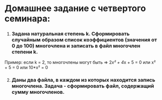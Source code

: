 # Домашнее задание с четвертого семинара:

1.  ### Задана натуральная степень k. Сформировать случайным образом список коэффициентов (значения от 0 до 100) многочлена и записать в файл многочлен степени k.

Пример:
если k = 2, то многочлены могут быть => 2*x² + 4*x + 5 = 0 или x² + 5 = 0 или 10*x² = 0

2. ### Даны два файла, в каждом из которых находится запись многочлена. Задача - сформировать файл, содержащий сумму многочленов.